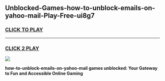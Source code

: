 
## Unblocked-Games-how-to-unblock-emails-on-yahoo-mail-Play-Free-ui8g7
<h3>
<a href="https://premium76.site?title=how-to-unblock-emails-on-yahoo-mail&ref=23A">CLICK TO PLAY</a></h3>
<hr>

<h3>
<a href="https://premium76.site?title=how-to-unblock-emails-on-yahoo-mail&ref=23A">CLICK 2 PLAY</a>
  
</h3>

<a href="https://premium76.site?title=how-to-unblock-emails-on-yahoo-mail&ref=23A"><img src="https://clearcache.store/games.png"></a>


**how-to-unblock-emails-on-yahoo-mail games unblocked: Your Gateway to Fun and Accessible Online Gaming**
